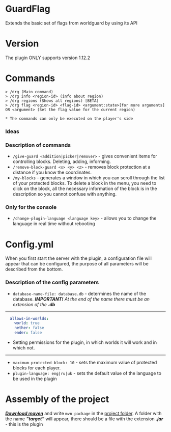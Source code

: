 # GuardFlag
Extends the basic set of flags from worldguard by using its API

# Version
The plugin ONLY supports version 1.12.2

# Commands
```
> /drg (Main command)
> /drg info <region-id> (info about region)
> /drg regions (Shows all regions) [BETA]
> /drg flag <region-id> <flag-id> <argument:state>[for more arguments] OR <argument> (Set the flag value for the current region)

* The commands can only be executed on the player's side
```

### Ideas

### Description of commands
- `/give-guard <addition|picker|remover>` - gives convenient items for controlling blocks. Deleting, adding, informing.
- `/remove-block-guard <x> <y> <z>` - removes block protection at a distance if you know the coordinates.
- `/my-blocks` - generates a window in which you can scroll through the list of your protected blocks. To delete a block in the menu, you need to click on the block, all the necessary information of the block is in the description so you cannot confuse with anything.

### Only for the console
- `/change-plugin-language <language key>` - allows you to change the language in real time without rebooting

# Config.yml
When you first start the server with the plugin, a configuration file will appear that can be configured, the purpose of all parameters will be described from the bottom.

### Description of the config parameters
- `database-name-file: database.db` - determines the name of the database. **_IMPORTANT!_** _At the end of the name there must be an extension of the **.db**_
---
```yml
  allows-in-worlds:
    world: true
    nether: false
    ender: false
  ```
- Setting permissions for the plugin, in which worlds it will work and in which not.
---
- `maximum-protected-block: 10` - sets the maximum value of protected blocks for each player.
- `plugin-language: eng|ru|uk` - sets the default value of the language to be used in the plugin

# Assembly of the project
_**[Download maven](https://maven.apache.org/download.cgi)**_ and write `mvn package` in the [project folder](https://github.com/Vitalij3/block-guard-plugin.git). A folder with the name _**"target"**_ will appear, there should be a file with the extension **_.jar_** - this is the plugin
